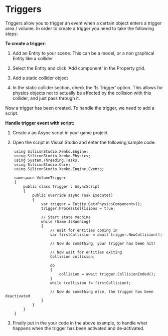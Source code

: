<div class="doc-incomplete"/>

# Triggers

Triggers allow you to trigger an event when a certain object enters a trigger area / volume. In order to create a trigger you need to take the following steps:

**To create a trigger:**

1. Add an Entity to your scene. This can be a model, or a non graphical Entity like a collider

2. Select the Entity and click 'Add component' in the Property grid.

3. Add a static collider object

4. In the static collider section, check the 'Is Trigger' option. This allows for physics objects not to actually be affected by the collision with this collider, and just pass through it.

Now a trigger has been created. To handle the trigger, we need to add a script.

**Handle trigger event with script:**

  1. Create a an Async script in your game project

  2. Open the script in Visual Studio and enter the following sample code:

```
    using SiliconStudio.Xenko.Engine;
    using SiliconStudio.Xenko.Physics;
    using System.Threading.Tasks;
    using SiliconStudio.Core;
    using SiliconStudio.Xenko.Engine.Events;

    namespace VolumeTrigger
    {
        public class Trigger : AsyncScript
        {
            public override async Task Execute()
            {
                var trigger = Entity.Get<PhysicsComponent>();
                trigger.ProcessCollisions = true;

                // Start state machine
                while (Game.IsRunning)
                {
                    // Wait for entities coming in
                    var firstCollision = await trigger.NewCollision();

                    // Now do something, your trigger has been hit!

                    // Now wait for entities exiting
                    Collision collision;

                    do
                    {
                        collision = await trigger.CollisionEnded();
                    }
                    while (collision != firstCollision);
                
                    // Now do something else, the trigger has been deactivated
                }
            }
        }
    }
```

  3. Finally put in the your code in the above example, to handle what happens when the trigger has been activated and de-activated.
